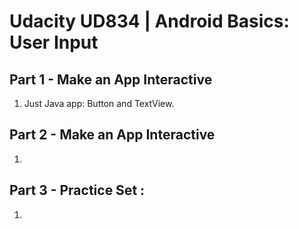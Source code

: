 # Udacity UD834 | Android Basics: User Input

## Part 1 - Make an App Interactive

 1) Just Java app: Button and TextView.

 ## Part 2 - Make an App Interactive

 1) 

 ## Part 3 - Practice Set : 

 1) 